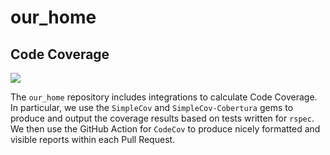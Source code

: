 

# our_home

## Code Coverage

<a href="https://codecov.io/gh/burkematthew/our_home">
  <img src="https://codecov.io/gh/burkematthew/our_home/branch/development/graph/badge.svg?token=QlwXXDrnRU"/>
</a>

The `our_home` repository includes integrations to calculate Code Coverage.  In particular, we use the `SimpleCov` and `SimpleCov-Cobertura` gems to produce and output the coverage results based on tests written for `rspec`.  We then use the GitHub Action for `CodeCov` to produce nicely formatted and visible reports within each Pull Request.  